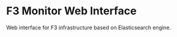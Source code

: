 F3 Monitor Web Interface
==========================
Web interface for F3 infrastructure based on Elasticsearch engine.




